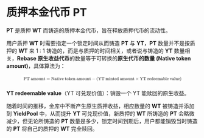 # 质押本金代币 PT

**PT** 是质押 **WT** 而铸造的质押本金代币，旨在释放质押代币的流动性。

用户质押 **WT** 时需要指定一个锁定时间从而铸造 **PT** 与 **YT**，**PT** 数量并不是按质押的 **WT** 来 1 : 1 铸造的，而是与质押的时间相关，或者说与铸造的 **YT** 数量相关，**Rebase 原生收益代币**的数量等于可转换的**原生代币的数量 (Native token amount)**，具体算法为：

<figure><img src="../../.gitbook/assets/latex.png" alt=""><figcaption></figcaption></figure>

**YT redeemable value**（YT 可兑现价值）：销毁一个 YT 能赎回的原生收益。

随着时间的推移，金库中不断产生原生质押收益，相应数量的 **WT** 被铸造并添加到 **YieldPool** 中，从而提升 **YT** 可兑现价值，新质押的 **WT** 所铸造的 **PT** 会略微减少，但无论所铸造的 **PT** 数量是多少，锁定时间到期后，用户都能销毁当时铸造的 **PT** 将自己的质押的 **WT** 完全赎回。
